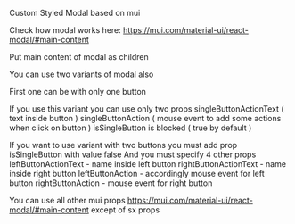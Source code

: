 Custom Styled Modal based on mui

Check how modal works here: https://mui.com/material-ui/react-modal/#main-content

Put main content of modal as children

You can use two variants of modal also

First one can be with only one button

If you use this variant you can use only two props singleButtonActionText ( text inside button ) 
singleButtonAction ( mouse event to add some actions when click on button  ) 
isSingleButton is blocked ( true by default )

If you want to use variant with two buttons you must add prop isSingleButton with value false
And you must specify 4 other props
leftButtonActionText - name inside left button
rightButtonActionText - name inside right button
leftButtonAction - accordingly mouse event for left button
rightButtonAction - mouse event for right button

You can use all other mui props https://mui.com/material-ui/react-modal/#main-content except of sx props
